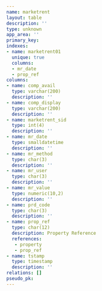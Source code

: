 ```yaml
---
name: marketrent
layout: table
description: ''
type: unknown
app_area: ''
primary_key: 
indexes:
- name: marketrent01
  unique: true
  columns:
  - mr_date
  - prop_ref
columns:
- name: comp_avail
  type: varchar(200)
  description: ''
- name: comp_display
  type: varchar(200)
  description: ''
- name: marketrent_sid
  type: int(4)
  description: ''
- name: mr_date
  type: smalldatetime
  description: ''
- name: mr_method
  type: char(3)
  description: ''
- name: mr_user
  type: char(3)
  description: ''
- name: mr_value
  type: numeric(10,2)
  description: ''
- name: prd_code
  type: char(3)
  description: ''
- name: prop_ref
  type: char(12)
  description: Property Reference
  references:
   - property
   - prop_ref
- name: tstamp
  type: timestamp
  description: ''
relations: []
pseudo_pk: 
---
```


